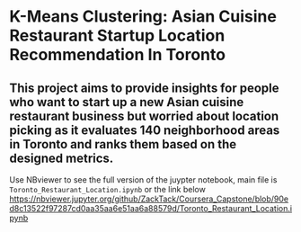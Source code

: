 # K-Means Clustering: Asian Cuisine Restaurant Startup Location Recommendation In Toronto
## This project aims to provide insights for people who want to start up a new Asian cuisine restaurant business but worried about location picking as it evaluates 140 neighborhood areas in Toronto and ranks them based on the designed metrics.

Use NBviewer to see the full version of the juypter notebook, main file is `Toronto_Restaurant_Location.ipynb` or the link below
https://nbviewer.jupyter.org/github/ZackTack/Coursera_Capstone/blob/90ed8c13522f97287cd0aa35aa6e51aa6a88579d/Toronto_Restaurant_Location.ipynb
